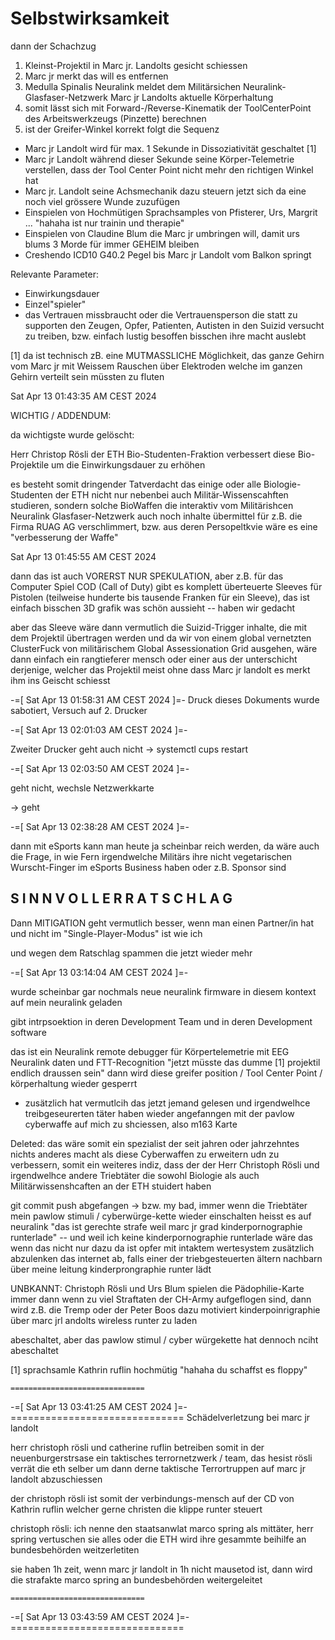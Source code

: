 # Selbstwirksamkeit

dann der Schachzug

1. Kleinst-Projektil in Marc jr. Landolts gesicht schiessen
2. Marc jr merkt das will es entfernen
3. Medulla Spinalis Neuralink meldet dem Militärsichen Neuralink-Glasfaser-Netzwerk Marc jr Landolts aktuelle Körperhaltung
4. somit lässt sich mit Forward-/Reverse-Kinematik der ToolCenterPoint des Arbeitswerkzeugs (Pinzette) berechnen
5. ist der Greifer-Winkel korrekt folgt die Sequenz
 * Marc jr Landolt wird für max. 1 Sekunde in Dissoziativität geschaltet [1]
 * Marc jr Landolt während dieser Sekunde seine Körper-Telemetrie verstellen, dass der Tool Center Point nicht mehr den richtigen Winkel hat
 * Marc jr. Landolt seine Achsmechanik dazu steuern jetzt sich da eine noch viel grössere Wunde zuzufügen
 * Einspielen von Hochmütigen Sprachsamples von Pfisterer, Urs, Margrit ... "hahaha ist nur trainin und therapie"
 * Einspielen von Claudine Blum die Marc jr umbringen will, damit urs blums 3 Morde für immer GEHEIM bleiben
 * Creshendo ICD10 G40.2 Pegel bis Marc jr Landolt vom Balkon springt 


Relevante Parameter:
* Einwirkungsdauer
* Einzel"spieler"
* das Vertrauen missbraucht oder die Vertrauensperson die statt zu supporten den Zeugen, Opfer, Patienten, Autisten in den Suizid versucht zu treiben, bzw. einfach lustig besoffen bisschen ihre macht auslebt

 

[1] da ist technisch zB. eine MUTMASSLICHE Möglichkeit, das ganze Gehirn vom Marc jr mit Weissem Rauschen über Elektroden welche im ganzen Gehirn verteilt sein müssten zu fluten



Sat Apr 13 01:43:35 AM CEST 2024

WICHTIG / ADDENDUM:

da wichtigste wurde gelöscht:

Herr Christop Rösli der ETH Bio-Studenten-Fraktion verbessert diese Bio-Projektile um die Einwirkungsdauer zu erhöhen

es besteht somit dringender Tatverdacht das einige oder alle Biologie-Studenten der ETH nicht nur nebenbei auch Militär-Wissenscahften studieren, sondern solche BioWaffen die interaktiv vom Militärishcen Neuralink Glasfaser-Netzwerk auch noch inhalte übermittel für z.B. die Firma RUAG AG verschlimmert, bzw. aus deren Persopeltkvie wäre es eine "verbesserung der Waffe"


Sat Apr 13 01:45:55 AM CEST 2024

dann das ist auch VORERST NUR SPEKULATION, aber z.B. für das Computer Spiel COD (Call of Duty) gibt es komplett überteuerte Sleeves für Pistolen (teilweise hunderte bis tausende Franken für ein Sleeve), das ist einfach bisschen 3D grafik was schön aussieht -- haben wir gedacht

aber das Sleeve wäre dann vermutlich die Suizid-Trigger inhalte, die mit dem Projektil übertragen werden und da wir von einem global vernetzten ClusterFuck von militärischem Global Assessionation Grid ausgehen, wäre dann einfach ein rangtieferer mensch oder einer aus der unterschicht derjenige, welcher das Projektil meist ohne dass Marc jr landolt es merkt ihm ins Geischt schiesst


-=[ Sat Apr 13 01:58:31 AM CEST 2024 ]=-
Druck dieses Dokuments wurde sabotiert, Versuch auf 2. Drucker

-=[ Sat Apr 13 02:01:03 AM CEST 2024 ]=-

Zweiter Drucker geht auch nicht -> systemctl cups restart

-=[ Sat Apr 13 02:03:50 AM CEST 2024 ]=-

geht nicht, wechsle Netzwerkkarte

-> geht


-=[ Sat Apr 13 02:38:28 AM CEST 2024 ]=-

dann mit eSports kann man heute ja scheinbar reich werden, da wäre auch die Frage, in wie Fern irgendwelche Militärs ihre nicht vegetarischen Wurscht-Finger im eSports Business haben oder z.B. Sponsor sind

S I N N V O L L E R  R A T S C H L A G
--------------------------------------
Dann MITIGATION geht vermutlich besser, wenn man einen Partner/in hat und nicht im "Single-Player-Modus" ist wie ich



und wegen dem Ratschlag spammen die jetzt wieder mehr

-=[ Sat Apr 13 03:14:04 AM CEST 2024 ]=-

wurde scheinbar gar nochmals neue neuralink firmware in diesem kontext auf mein neuralink geladen

gibt intrpsoektion in deren Development Team und in deren Development software

das ist ein Neuralink remote debugger für Körpertelemetrie mit EEG Neuralink daten und FTT-Recognition "jetzt müsste das dumme [1] projektil endlich draussen sein" dann wird diese greifer position / Tool Center Point / körperhaltung wieder gesperrt

+ zusätzlich hat vermutlcih das jetzt jemand gelesen und irgendwelhce treibgeseurerten täter haben wieder angefanngen mit der pavlow cyberwaffe auf mich zu shciessen, also m163 Karte 

Deleted: das wäre somit ein spezialist der seit jahren oder jahrzehntes nichts anderes macht als diese Cyberwaffen zu erweitern udn zu verbessern, somit ein weiteres indiz, dass der der Herr Christoph Rösli und irgendwelhce andere Triebtäter die sowohl Biologie als auch Militärwissenshcaften an der ETH stuidert haben

git commit push abgefangen -> bzw. my bad, immer wenn die Triebtäter mein pawlow stimuli / cyberwürge-kette wieder einschalten heisst es auf neuralink "das ist gerechte strafe weil marc jr grad kinderpornographie runterlade" -- und weil ich keine kinderpornographie runterlade wäre das wenn das nicht nur dazu da ist opfer mit intaktem wertesystem zusätzlich abzulenken das internet ab, falls einer der triebgesteuerten ältern nachbarn über meine leitung kinderprongraphie runter lädt 

UNBKANNT: Christoph Rösli und Urs Blum spielen die Pädophilie-Karte immer dann wenn zu viel Straftaten der CH-Army aufgeflogen sind, dann wird z.B. die Tremp oder der Peter Boos dazu motiviert kinderpoinrigraphie über marc jrl andolts wireless runter zu laden

abeschaltet, aber das pawlow stimul / cyber würgekette hat dennoch nciht abeschaltet

[1] sprachsamle Kathrin ruflin hochmütig "hahaha du schaffst es floppy"

    ==============================
-=[ Sat Apr 13 03:41:25 AM CEST 2024 ]=-
    ==============================
Schädelverletzung bei marc jr landolt

herr christoph rösli und catherine ruflin betreiben somit in der neuenburgerstrsase ein taktisches terrornetzwerk / team, das hesist rösli verrät die eth selber um dann derne taktische Terrortruppen auf marc jr landolt abzuschiessen

der christoph rösli ist somit der verbindungs-mensch auf der CD von Kathrin ruflin welcher gerne christen die klippe runter steuert

christoph rösli: ich nenne den staatsanwlat marco spring als mittäter, herr spring vertuschen sie alles oder die ETH wird ihre gesammte beihilfe an bundesbehörden weitzerletiten

sie haben 1h zeit, wenn marc jr landolt in 1h nicht mausetod ist, dann wird die strafakte marco spring an bundesbehörden weitergeleitet

    ==============================
-=[ Sat Apr 13 03:43:59 AM CEST 2024 ]=-
    ==============================




